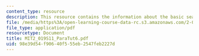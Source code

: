 ```yaml
---
content_type: resource
description: This resource contains the information about the basic seakeeping analysis.
file: /media/https%3A/open-learning-course-data-rc.s3.amazonaws.com/2-019-design-of-ocean-systems-spring-2011/98e39d54f90640f555eb2547feb2227d_MIT2_019S11_ParaTut6.pdf
file_type: application/pdf
resourcetype: Document
title: MIT2_019S11_ParaTut6.pdf
uid: 98e39d54-f906-40f5-55eb-2547feb2227d
---
```


